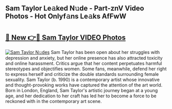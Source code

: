 ## Sam Taylor Le𝚊ked N𝚞de - Part-znV Video Photos - Hot Onlyf𝚊ns Le𝚊ks AfFwW

# <h2><a href="http://ac18655.deff.icu/?id=Sam+Taylor">🔗 New 👉🔴 Sam Taylor VIDEO Photos</a></h2>

[![Sam Taylor N𝚞des](https://i.imgur.com/rIISA9y.gif)](http://ac18655.deff.icu/?id=Sam+Taylor)
Sam Taylor has been open about her struggles with depression and anxiety, but her online presence has also attracted toxicity and online harassment. Critics argue that her content perpetuates harmful stereotypes and objectifies women. Some fans, meanwhile, defend her right to express herself and criticize the double standards surrounding female sexuality. Sam Taylor (b. 1990) is a contemporary artist whose innovative and thought-provoking works have captured the attention of the art world. Born in London, England, Sam Taylor's artistic journey began at a young age, and her dedication to her craft has led her to become a force to be reckoned with in the contemporary art scene.
